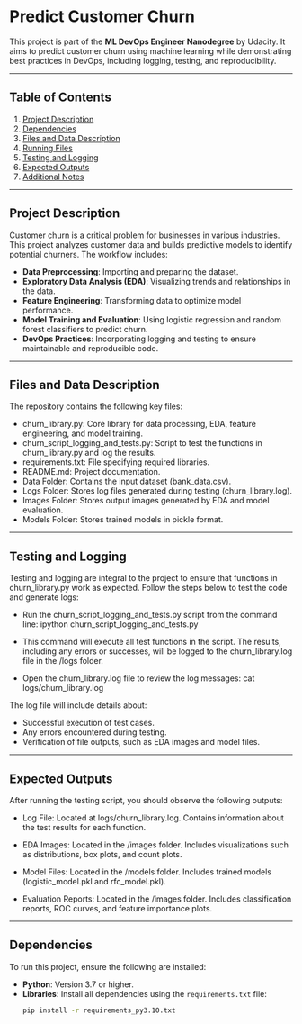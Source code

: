 # Predict Customer Churn

This project is part of the **ML DevOps Engineer Nanodegree** by Udacity. It aims to predict customer churn using machine learning while demonstrating best practices in DevOps, including logging, testing, and reproducibility.

---

## Table of Contents
1. [Project Description](#project-description)
2. [Dependencies](#dependencies)
3. [Files and Data Description](#files-and-data-description)
4. [Running Files](#running-files)
5. [Testing and Logging](#testing-and-logging)
6. [Expected Outputs](#expected-outputs)
7. [Additional Notes](#additional-notes)

---

## Project Description

Customer churn is a critical problem for businesses in various industries. This project analyzes customer data and builds predictive models to identify potential churners. The workflow includes:
- **Data Preprocessing**: Importing and preparing the dataset.
- **Exploratory Data Analysis (EDA)**: Visualizing trends and relationships in the data.
- **Feature Engineering**: Transforming data to optimize model performance.
- **Model Training and Evaluation**: Using logistic regression and random forest classifiers to predict churn.
- **DevOps Practices**: Incorporating logging and testing to ensure maintainable and reproducible code.

---

## Files and Data Description
The repository contains the following key files:

- churn_library.py: Core library for data processing, EDA, feature engineering, and model training.
- churn_script_logging_and_tests.py: Script to test the functions in churn_library.py and log the results.
- requirements.txt: File specifying required libraries.
- README.md: Project documentation.
- Data Folder: Contains the input dataset (bank_data.csv).
- Logs Folder: Stores log files generated during testing (churn_library.log).
- Images Folder: Stores output images generated by EDA and model evaluation.
- Models Folder: Stores trained models in pickle format.

---

## Testing and Logging
Testing and logging are integral to the project to ensure that functions in churn_library.py work as expected. Follow the steps below to test the code and generate logs:

- Run the churn_script_logging_and_tests.py script from the command line:
ipython churn_script_logging_and_tests.py

- This command will execute all test functions in the script. The results, including any errors or successes, will be logged to the churn_library.log file in the /logs folder.

- Open the churn_library.log file to review the log messages:
cat logs/churn_library.log

The log file will include details about:
- Successful execution of test cases.
- Any errors encountered during testing.
- Verification of file outputs, such as EDA images and model files.

---

## Expected Outputs
After running the testing script, you should observe the following outputs:

- Log File:
Located at logs/churn_library.log.
Contains information about the test results for each function.

- EDA Images:
Located in the /images folder.
Includes visualizations such as distributions, box plots, and count plots.

- Model Files:
Located in the /models folder.
Includes trained models (logistic_model.pkl and rfc_model.pkl).

- Evaluation Reports:
Located in the /images folder.
Includes classification reports, ROC curves, and feature importance plots.

---

## Dependencies

To run this project, ensure the following are installed:
- **Python**: Version 3.7 or higher.
- **Libraries**: Install all dependencies using the `requirements.txt` file:
  ```bash
  pip install -r requirements_py3.10.txt
